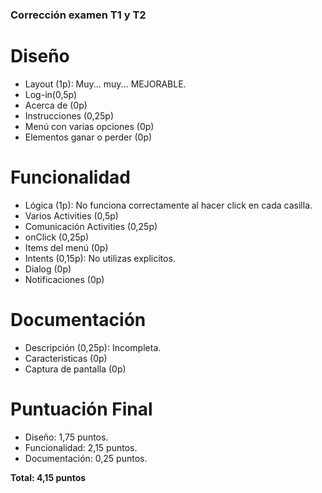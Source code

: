 ### Corrección examen T1 y T2

# Diseño

* Layout (1p): Muy... muy... MEJORABLE.
* Log-in(0,5p)
* Acerca de (0p)
* Instrucciones (0,25p)
* Menú con varias opciones (0p)
* Elementos ganar o perder (0p)

# Funcionalidad

* Lógica (1p): No funciona correctamente al hacer click en cada casilla.
* Varios Activities (0,5p)
* Comunicación Activities (0,25p)
* onClick (0,25p)
* Items del menú (0p)
* Intents (0,15p): No utilizas explicitos.
* Dialog (0p)
* Notificaciones (0p) 

# Documentación

* Descripción (0,25p): Incompleta.
* Caracteristicas (0p)
* Captura de pantalla (0p)

# Puntuación Final

- Diseño: 1,75 puntos.
- Funcionalidad: 2,15 puntos.
- Documentación: 0,25 puntos.

**Total: 4,15 puntos**
